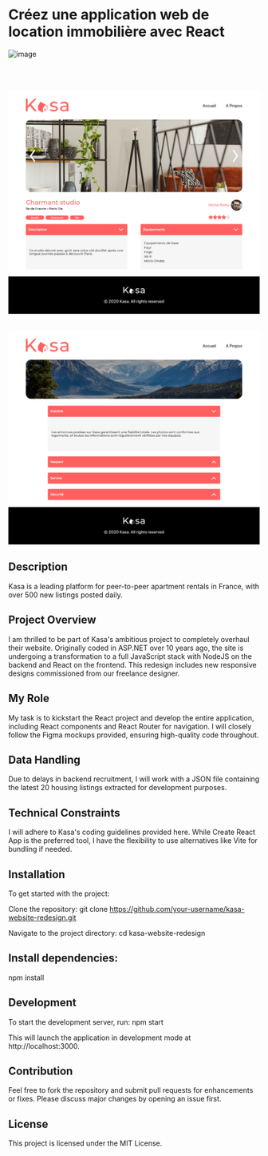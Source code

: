 # Créez une application web de location immobilière avec React
![image](https://raw.githubusercontent.com/Arno37/Kasa/main/src/pic/kasa-renamed.png)<br><br><br><br>

![image](https://raw.githubusercontent.com/Arno37/Kasa/main/src/pic/kasa_1.png)<br><br>

![image](https://raw.githubusercontent.com/Arno37/Kasa/main/src/pic/kasa_2.png)


## Description

Kasa is a leading platform for peer-to-peer apartment rentals in France, with over 500 new listings posted daily.

## Project Overview

I am thrilled to be part of Kasa's ambitious project to completely overhaul their website. Originally coded in ASP.NET over 10 years ago, the site is undergoing a transformation to a full JavaScript stack with NodeJS on the backend and React on the frontend. This redesign includes new responsive designs commissioned from our freelance designer.

## My Role

My task is to kickstart the React project and develop the entire application, including React components and React Router for navigation. I will closely follow the Figma mockups provided, ensuring high-quality code throughout.

## Data Handling

Due to delays in backend recruitment, I will work with a JSON file containing the latest 20 housing listings extracted for development purposes.

## Technical Constraints

I will adhere to Kasa's coding guidelines provided here.
While Create React App is the preferred tool, I have the flexibility to use alternatives like Vite for bundling if needed.

## Installation

To get started with the project:

Clone the repository: git clone https://github.com/your-username/kasa-website-redesign.git

Navigate to the project directory: cd kasa-website-redesign

## Install dependencies:

npm install

## Development

To start the development server, run: npm start

This will launch the application in development mode at http://localhost:3000.

## Contribution

Feel free to fork the repository and submit pull requests for enhancements or fixes. Please discuss major changes by opening an issue first.

## License

This project is licensed under the MIT License.

